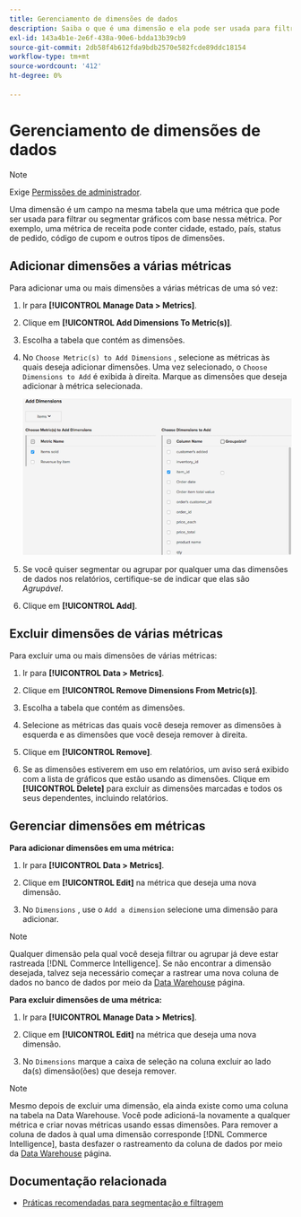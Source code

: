 ```yaml
---
title: Gerenciamento de dimensões de dados
description: Saiba o que é uma dimensão e ela pode ser usada para filtrar ou segmentar gráficos com base em uma métrica.
exl-id: 143a4b1e-2e6f-438a-90e6-bdda13b39cb9
source-git-commit: 2db58f4b612fda9bdb2570e582fcde89ddc18154
workflow-type: tm+mt
source-wordcount: '412'
ht-degree: 0%

---
```


# Gerenciamento de dimensões de dados

>[!NOTE]
>
>Exige [Permissões de administrador](../../administrator/user-management/user-management.md).

Uma dimensão é um campo na mesma tabela que uma métrica que pode ser usada para filtrar ou segmentar gráficos com base nessa métrica. Por exemplo, uma métrica de receita pode conter cidade, estado, país, status de pedido, código de cupom e outros tipos de dimensões.

## Adicionar dimensões a várias métricas

Para adicionar uma ou mais dimensões a várias métricas de uma só vez:

1. Ir para **[!UICONTROL Manage Data > Metrics]**.

1. Clique em **[!UICONTROL Add Dimensions To Metric(s)]**.

1. Escolha a tabela que contém as dimensões.

1. No `Choose Metric(s) to Add Dimensions` , selecione as métricas às quais deseja adicionar dimensões. Uma vez selecionado, o `Choose Dimensions to Add` é exibida à direita. Marque as dimensões que deseja adicionar à métrica selecionada.

   ![](../../assets/Add_Dimensions.png)

1. Se você quiser segmentar ou agrupar por qualquer uma das dimensões de dados nos relatórios, certifique-se de indicar que elas são _Agrupável_.

1. Clique em **[!UICONTROL Add]**.

## Excluir dimensões de várias métricas

Para excluir uma ou mais dimensões de várias métricas:

1. Ir para **[!UICONTROL Data > Metrics]**.

1. Clique em **[!UICONTROL Remove Dimensions From Metric(s)]**.

1. Escolha a tabela que contém as dimensões.

1. Selecione as métricas das quais você deseja remover as dimensões à esquerda e as dimensões que você deseja remover à direita.

1. Clique em **[!UICONTROL Remove]**.

1. Se as dimensões estiverem em uso em relatórios, um aviso será exibido com a lista de gráficos que estão usando as dimensões. Clique em **[!UICONTROL Delete]** para excluir as dimensões marcadas e todos os seus dependentes, incluindo relatórios.

## Gerenciar dimensões em métricas

**Para adicionar dimensões em uma métrica:**

1. Ir para **[!UICONTROL Data > Metrics]**.

1. Clique em **[!UICONTROL Edit]** na métrica que deseja uma nova dimensão.

1. No `Dimensions` , use o `Add a dimension` selecione uma dimensão para adicionar.

>[!NOTE]
>
>Qualquer dimensão pela qual você deseja filtrar ou agrupar já deve estar rastreada [!DNL Commerce Intelligence]. Se não encontrar a dimensão desejada, talvez seja necessário começar a rastrear uma nova coluna de dados no banco de dados por meio da [Data Warehouse](../data-warehouse-mgr/tour-dwm.md) página.


**Para excluir dimensões de uma métrica:**

1. Ir para **[!UICONTROL Manage Data > Metrics]**.

1. Clique em **[!UICONTROL Edit]** na métrica que deseja uma nova dimensão.

1. No `Dimensions` marque a caixa de seleção na coluna excluir ao lado da(s) dimensão(ões) que deseja remover.

>[!NOTE]
>
>Mesmo depois de excluir uma dimensão, ela ainda existe como uma coluna na tabela na Data Warehouse. Você pode adicioná-la novamente a qualquer métrica e criar novas métricas usando essas dimensões. Para remover a coluna de dados à qual uma dimensão corresponde [!DNL Commerce Intelligence], basta desfazer o rastreamento da coluna de dados por meio da [Data Warehouse](../data-warehouse-mgr/tour-dwm.md) página.

## Documentação relacionada

* [Práticas recomendadas para segmentação e filtragem](../../best-practices/segment-filter.md)
